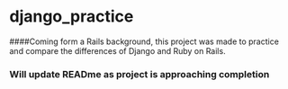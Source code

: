 # django_practice

####Coming form a Rails background, this project was made to practice and compare the differences of Django and Ruby on Rails. 
### Will update READme as project is approaching completion
